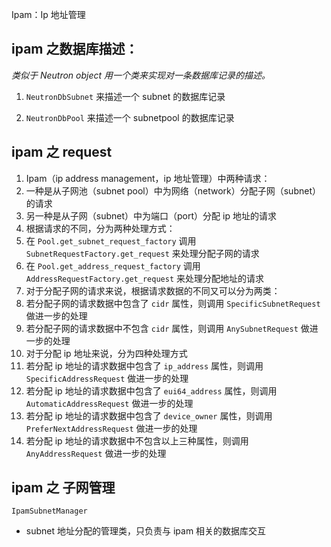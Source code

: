 Ipam：Ip 地址管理

## ipam 之数据库描述：

*类似于 Neutron object 用一个类来实现对一条数据库记录的描述。*

1. `NeutronDbSubnet` 来描述一个 subnet 的数据库记录

2. `NeutronDbPool` 来描述一个 subnetpool 的数据库记录

## ipam 之 request

1. Ipam（ip address management，ip 地址管理）中两种请求：
 1. 一种是从子网池（subnet pool）中为网络（network）分配子网（subnet）的请求
 2. 另一种是从子网（subnet）中为端口（port）分配 ip 地址的请求
2. 根据请求的不同，分为两种处理方式：
 1. 在 `Pool.get_subnet_request_factory` 调用 `SubnetRequestFactory.get_request` 来处理分配子网的请求
 2. 在 `Pool.get_address_request_factory` 调用 `AddressRequestFactory.get_request` 来处理分配地址的请求
3. 对于分配子网的请求来说，根据请求数据的不同又可以分为两类：
 1. 若分配子网的请求数据中包含了 `cidr` 属性，则调用 `SpecificSubnetRequest` 做进一步的处理
 2. 若分配子网的请求数据中不包含 `cidr` 属性，则调用 `AnySubnetRequest` 做进一步的处理
4. 对于分配 ip 地址来说，分为四种处理方式
 1. 若分配 ip 地址的请求数据中包含了 `ip_address` 属性，则调用 `SpecificAddressRequest` 做进一步的处理
 2. 若分配 ip 地址的请求数据中包含了 `eui64_address` 属性，则调用 `AutomaticAddressRequest` 做进一步的处理
 3. 若分配 ip 地址的请求数据中包含了 `device_owner` 属性，则调用 `PreferNextAddressRequest` 做进一步的处理
 4. 若分配 ip 地址的请求数据中不包含以上三种属性，则调用 `AnyAddressRequest` 做进一步的处理

## ipam 之 子网管理

`IpamSubnetManager`

* subnet 地址分配的管理类，只负责与 ipam 相关的数据库交互
